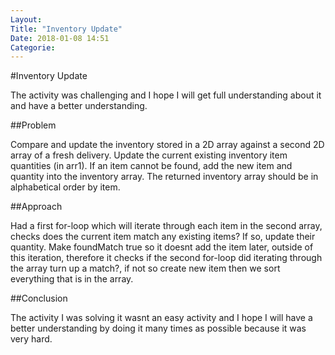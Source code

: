 ```yaml
---
Layout:
Title: "Inventory Update"
Date: 2018-01-08 14:51
Categorie:
---
```


#Inventory Update

The activity was challenging and I hope I will get full understanding about it and have a better understanding. 

##Problem 

Compare and update the inventory stored in a 2D array against a second 2D array of a fresh delivery. Update the current existing inventory item quantities (in arr1). If an item cannot be found, add the new item and quantity into the inventory array. 
The returned inventory array should be in alphabetical order by item.

##Approach

Had a first for-loop which will iterate through each item in the second array, checks does the current item match any existing items? If so, update their quantity.
Make foundMatch true so it doesnt add the item later, outside of this iteration, therefore it checks if the second for-loop did iterating through the array turn up a match?, 
if not so create new item then we sort everything that is in the array.

##Conclusion

The activity I was solving it wasnt an easy activity and I hope I will have a better understanding by doing it many times as possible because it was very hard.